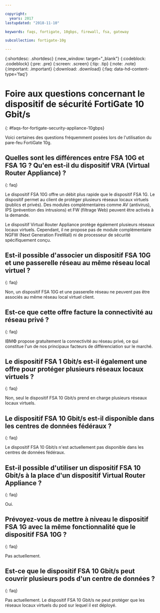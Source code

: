 ```yaml
---

copyright:
  years: 2017
lastupdated: "2018-11-10"

keywords: faqs, fortigate, 10gbps, firewall, fsa, gateway

subcollection: fortigate-10g

---
```


{:shortdesc: .shortdesc}
{:new_window: target="_blank"}
{:codeblock: .codeblock}
{:pre: .pre}
{:screen: .screen}
{:tip: .tip}
{:note: .note}
{:important: .important}
{:download: .download}
{:faq: data-hd-content-type='faq'}

# Foire aux questions concernant le dispositif de sécurité FortiGate 10 Gbit/s
{: #faqs-for-fortigate-security-appliance-10gbps}

Voici certaines des questions fréquemment posées lors de l'utilisation du pare-feu FortiGate 10g.

## Quelles sont les différences entre FSA 10G et FSA 1G ? Qu'en est-il du dispositif VRA (Virtual Router Appliance) ?
{: faq}

Le dispositif FSA 10G offre un débit plus rapide que le dispositif FSA 1G. Le dispositif permet au client de protéger plusieurs réseaux locaux virtuels (publics et privés). Des modules complémentaires comme AV (antivirus), IPS (prévention des intrusions) et FW (filtrage Web) peuvent être activés à la demande.

Le dispositif Virtual Router Appliance protège également plusieurs réseaux locaux virtuels. Cependant, il ne propose pas de module complémentaire NGFW (Next Generation FireWall) ni de processeur de sécurité spécifiquement conçu.

## Est-il possible d'associer un dispositif FSA 10G et une passerelle réseau au même réseau local virtuel ?
{: faq}

Non, un dispositif FSA 10G et une passerelle réseau ne peuvent pas être associés au même réseau local virtuel client.

## Est-ce que cette offre facture la connectivité au réseau privé ?
{: faq}

IBM© propose gratuitement la connectivité au réseau privé, ce qui constitue l'un de nos principaux facteurs de différenciation sur le marché.

## Le dispositif FSA 1 Gbit/s est-il également une offre pour protéger plusieurs réseaux locaux virtuels ?
{: faq}

Non, seul le dispositif FSA 10 Gbit/s prend en charge plusieurs réseaux locaux virtuels.

## Le dispositif FSA 10 Gbit/s est-il disponible dans les centres de données fédéraux ?
{: faq}

Le dispositif FSA 10 Gbit/s n'est actuellement pas disponible dans les centres de données fédéraux.

## Est-il possible d'utiliser un dispositif FSA 10 Gbit/s à la place d'un dispositif Virtual Router Appliance ?
{: faq}

Oui.

## Prévoyez-vous de mettre à niveau le dispositif FSA 1G avec la même fonctionnalité que le dispositif FSA 10G ?
{: faq}

Pas actuellement.

## Est-ce que le dispositif FSA 10 Gbit/s peut couvrir plusieurs pods d'un centre de données ?
{: faq}

Pas actuellement. Le dispositif FSA 10 Gbit/s ne peut protéger que les réseaux locaux virtuels du pod sur lequel il est déployé.
